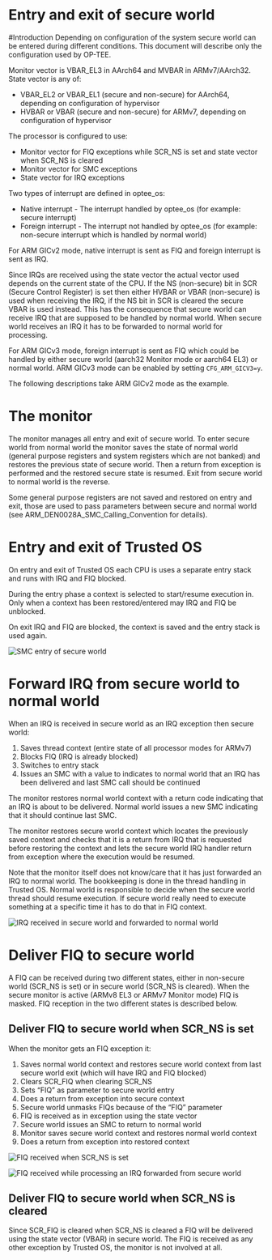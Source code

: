 Entry and exit of secure world
==============================

#Introduction
Depending on configuration of the system secure world can be entered during
different conditions. This document will describe only the configuration
used by OP-TEE.

Monitor vector is VBAR_EL3 in AArch64 and MVBAR in ARMv7/AArch32. State
vector is any of:
* VBAR_EL2 or VBAR_EL1 (secure and non-secure) for AArch64, depending on
  configuration of hypervisor
* HVBAR or VBAR (secure and non-secure) for ARMv7, depending on
  configuration of hypervisor

The processor is configured to use:
* Monitor vector for FIQ exceptions while SCR_NS is set and state vector
  when SCR_NS is cleared
* Monitor vector for SMC exceptions
* State vector for IRQ exceptions

Two types of interrupt are defined in optee_os:
* Native interrupt - The interrupt handled by optee_os
  (for example: secure interrupt)
* Foreign interrupt - The interrupt not handled by optee_os
  (for example: non-secure interrupt which is handled by normal world)

For ARM GICv2 mode, native interrupt is sent as FIQ and foreign interrupt is
sent as IRQ.

Since IRQs are received using the state vector the actual vector used
depends on the current state of the CPU. If the NS (non-secure) bit in SCR
(Secure Control Register) is set then either HVBAR or VBAR (non-secure) is
used when receiving the IRQ, if the NS bit in SCR is cleared the secure
VBAR is used instead. This has the consequence that secure world can
receive IRQ that are supposed to be handled by normal world. When secure
world receives an IRQ it has to be forwarded to normal world for
processing.

For ARM GICv3 mode, foreign interrupt is sent as FIQ which could be handled
by either secure world (aarch32 Monitor mode or aarch64 EL3) or normal world.
ARM GICv3 mode can be enabled by setting `CFG_ARM_GICV3=y`.

The following descriptions take ARM GICv2 mode as the example.

# The monitor
The monitor manages all entry and exit of secure world. To enter secure
world from normal world the monitor saves the state of normal world
(general purpose registers and system registers which are not banked) and
restores the previous state of secure world. Then a return from exception
is performed and the restored secure state is resumed. Exit from secure
world to normal world is the reverse.

Some general purpose registers are not saved and restored on entry and
exit, those are used to pass parameters between secure and normal world
(see ARM_DEN0028A_SMC_Calling_Convention for details).

# Entry and exit of Trusted OS
On entry and exit of Trusted OS each CPU is uses a separate entry stack and
runs with IRQ and FIQ blocked.

During the entry phase a context is selected to start/resume execution in.
Only when a context has been restored/entered may IRQ and FIQ be unblocked.

On exit IRQ and FIQ are blocked, the context is saved and the entry stack
is used again.

![SMC entry of secure world](images/interrupt_handling/tee_invoke.png "SMC entry of secure world")

# Forward IRQ from secure world to normal world
When an IRQ is received in secure world as an IRQ exception then secure world:

1. Saves thread context (entire state of all processor modes for ARMv7)
2. Blocks FIQ (IRQ is already blocked)
3. Switches to entry stack
4. Issues an SMC with a value to indicates to normal world that an IRQ has
   been delivered and last SMC call should be continued

The monitor restores normal world context with a return code indicating
that an IRQ is about to be delivered. Normal world issues a new SMC
indicating that it should continue last SMC.

The monitor restores secure world context which locates the previously
saved context and checks that it is a return from IRQ that is requested
before restoring the context and lets the secure world IRQ handler return
from exception where the execution would be resumed.

Note that the monitor itself does not know/care that it has just forwarded
an IRQ to normal world. The bookkeeping is done in the thread handling in
Trusted OS. Normal world is responsible to decide when the secure world
thread should resume execution. If secure world really need to execute
something at a specific time it has to do that in FIQ context.

![IRQ received in secure world and forwarded to normal world](images/interrupt_handling/irq.png "IRQ received in secure world and forwarded to normal world")

# Deliver FIQ to secure world
A FIQ can be received during two different states, either in non-secure
world (SCR_NS is set) or in secure world (SCR_NS is cleared). When the
secure monitor is active (ARMv8 EL3 or ARMv7 Monitor mode) FIQ is masked.
FIQ reception in the two different states is described below.

## Deliver FIQ to secure world when SCR_NS is set
When the monitor gets an FIQ exception it:

1. Saves normal world context and restores secure world context from last
   secure world exit (which will have IRQ and FIQ blocked)
2. Clears SCR_FIQ when clearing SCR_NS
3. Sets “FIQ” as parameter to secure world entry
4. Does a return from exception into secure context
5. Secure world unmasks FIQs because of the “FIQ” parameter
6. FIQ is received as in exception using the state vector
7. Secure world issues an SMC to return to normal world
8. Monitor saves secure world context and restores normal world context
9. Does a return from exception into restored context

![FIQ received when SCR_NS is set](images/interrupt_handling/fiq.png "FIQ received when SCR_NS is set")

![FIQ received while processing an IRQ forwarded from secure world](images/interrupt_handling/irq_fiq.png "FIQ received while processing an IRQ forwarded from secure world")

## Deliver FIQ to secure world when SCR_NS is cleared
Since SCR_FIQ is cleared when SCR_NS is cleared a FIQ will be delivered
using the state vector (VBAR) in secure world. The FIQ is received as any
other exception by Trusted OS, the monitor is not involved at all.
